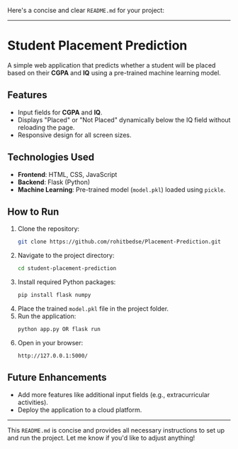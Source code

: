 Here's a concise and clear `README.md` for your project:

---

# Student Placement Prediction

A simple web application that predicts whether a student will be placed based on their **CGPA** and **IQ** using a pre-trained machine learning model.

## Features
- Input fields for **CGPA** and **IQ**.
- Displays "Placed" or "Not Placed" dynamically below the IQ field without reloading the page.
- Responsive design for all screen sizes.

## Technologies Used
- **Frontend**: HTML, CSS, JavaScript
- **Backend**: Flask (Python)
- **Machine Learning**: Pre-trained model (`model.pkl`) loaded using `pickle`.

## How to Run
1. Clone the repository:
   ```bash
   git clone https://github.com/rohitbedse/Placement-Prediction.git
   ```
2. Navigate to the project directory:
   ```bash
   cd student-placement-prediction
   ```
3. Install required Python packages:
   ```bash
   pip install flask numpy
   ```
4. Place the trained `model.pkl` file in the project folder.
5. Run the application:
   ```bash
   python app.py OR flask run
   ```
6. Open in your browser:
   ```
   http://127.0.0.1:5000/
   ```

## Future Enhancements
- Add more features like additional input fields (e.g., extracurricular activities).
- Deploy the application to a cloud platform.

---

This `README.md` is concise and provides all necessary instructions to set up and run the project. Let me know if you'd like to adjust anything!
